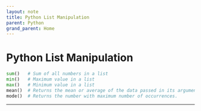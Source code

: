 ```yaml
---
layout: note
title: Python List Manipulation
parent: Python
grand_parent: Home
---
```


# Python List Manipulation

```py
sum()   # Sum of all numbers in a list
min()   # Maximum value in a list
max()   # Minimum value in a list
mean()  # Returns the mean or average of the data passed in its arguments.
mode()  # Returns the number with maximum number of occurrences.
```

---
